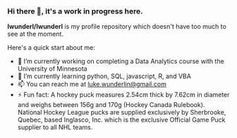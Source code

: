 ### Hi there 👋, it's a work in progress here.

**lwunderl/lwunderl** is my profile repository which doesn't have too much to see at the moment.

Here's a quick start about me:

- 🔭 I’m currently working on completing a Data Analytics course with the University of Minnesota
- 🌱 I’m currently learning python, SQL, javascript, R, and VBA
- 📫 You can reach me at luke.wunderlin@gmail.com
- ⚡ Fun fact:  A hockey puck measures 2.54cm thick by 7.62cm in diameter and weighs between 156g and 170g (Hockey Canada Rulebook). National Hockey League pucks are supplied exclusively by Sherbrooke, Quebec, based Inglasco, Inc. which is the exclusive Official Game Puck supplier to all NHL teams.
